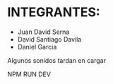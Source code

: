 # INTEGRANTES:
- Juan David Serna
- David Santiago Davila
- Daniel Garcia

Algunos sonidos tardan en cargar

NPM RUN DEV